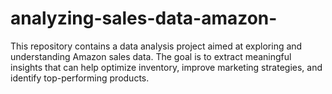 # analyzing-sales-data-amazon-
This repository contains a data analysis project aimed at exploring and understanding Amazon sales data. The goal is to extract meaningful insights that can help optimize inventory, improve marketing strategies, and identify top-performing products.
